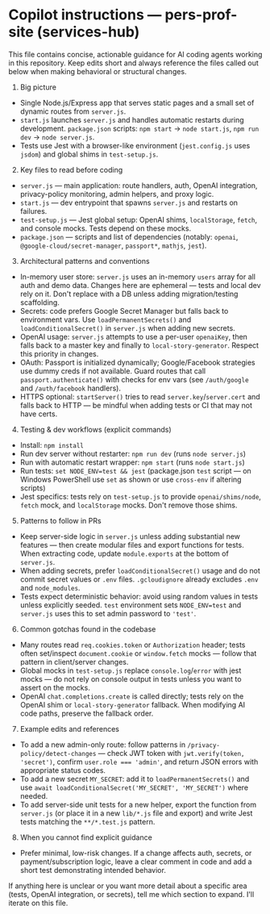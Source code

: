 <!-- Repository-specific Copilot instructions for AI coding agents -->
# Copilot instructions — pers-prof-site (services-hub)

This file contains concise, actionable guidance for AI coding agents working in this repository. Keep edits short and always reference the files called out below when making behavioral or structural changes.

1) Big picture
- Single Node.js/Express app that serves static pages and a small set of dynamic routes from `server.js`.
- `start.js` launches `server.js` and handles automatic restarts during development. `package.json` scripts: `npm start` -> `node start.js`, `npm run dev` -> `node server.js`.
- Tests use Jest with a browser-like environment (`jest.config.js` uses `jsdom`) and global shims in `test-setup.js`.

2) Key files to read before coding
- `server.js` — main application: route handlers, auth, OpenAI integration, privacy-policy monitoring, admin helpers, and proxy logic.
- `start.js` — dev entrypoint that spawns `server.js` and restarts on failures.
- `test-setup.js` — Jest global setup: OpenAI shims, `localStorage`, `fetch`, and console mocks. Tests depend on these mocks.
- `package.json` — scripts and list of dependencies (notably: `openai`, `@google-cloud/secret-manager`, `passport*`, `mathjs`, `jest`).

3) Architectural patterns and conventions
- In-memory user store: `server.js` uses an in-memory `users` array for all auth and demo data. Changes here are ephemeral — tests and local dev rely on it. Don't replace with a DB unless adding migration/testing scaffolding.
- Secrets: code prefers Google Secret Manager but falls back to environment vars. Use `loadPermanentSecrets()` and `loadConditionalSecret()` in `server.js` when adding new secrets.
- OpenAI usage: `server.js` attempts to use a per-user `openaiKey`, then falls back to a master key and finally to `local-story-generator`. Respect this priority in changes.
- OAuth: Passport is initialized dynamically; Google/Facebook strategies use dummy creds if not available. Guard routes that call `passport.authenticate()` with checks for env vars (see `/auth/google` and `/auth/facebook` handlers).
- HTTPS optional: `startServer()` tries to read `server.key`/`server.cert` and falls back to HTTP — be mindful when adding tests or CI that may not have certs.

4) Testing & dev workflows (explicit commands)
- Install: `npm install`
- Run dev server without restarter: `npm run dev` (runs `node server.js`)
- Run with automatic restart wrapper: `npm start` (runs `node start.js`)
- Run tests: `set NODE_ENV=test && jest` (package.json `test` script — on Windows PowerShell use `set` as shown or use `cross-env` if altering scripts)
- Jest specifics: tests rely on `test-setup.js` to provide `openai/shims/node`, `fetch` mock, and `localStorage` mocks. Don't remove those shims.

5) Patterns to follow in PRs
- Keep server-side logic in `server.js` unless adding substantial new features — then create modular files and export functions for tests. When extracting code, update `module.exports` at the bottom of `server.js`.
- When adding secrets, prefer `loadConditionalSecret()` usage and do not commit secret values or `.env` files. `.gcloudignore` already excludes `.env` and `node_modules`.
- Tests expect deterministic behavior: avoid using random values in tests unless explicitly seeded. `test` environment sets `NODE_ENV=test` and `server.js` uses this to set admin password to `'test'`.

6) Common gotchas found in the codebase
- Many routes read `req.cookies.token` or `Authorization` header; tests often set/inspect `document.cookie` or `window.fetch` mocks — follow that pattern in client/server changes.
- Global mocks in `test-setup.js` replace `console.log`/`error` with jest mocks — do not rely on console output in tests unless you want to assert on the mocks.
- OpenAI `chat.completions.create` is called directly; tests rely on the OpenAI shim or `local-story-generator` fallback. When modifying AI code paths, preserve the fallback order.

7) Example edits and references
- To add a new admin-only route: follow patterns in `/privacy-policy/detect-changes` — check JWT token with `jwt.verify(token, 'secret')`, confirm `user.role === 'admin'`, and return JSON errors with appropriate status codes.
- To add a new secret `MY_SECRET`: add it to `loadPermanentSecrets()` and use `await loadConditionalSecret('MY_SECRET', 'MY_SECRET')` where needed.
- To add server-side unit tests for a new helper, export the function from `server.js` (or place it in a new `lib/*.js` file and export) and write Jest tests matching the `**/*.test.js` pattern.

8) When you cannot find explicit guidance
- Prefer minimal, low-risk changes. If a change affects auth, secrets, or payment/subscription logic, leave a clear comment in code and add a short test demonstrating intended behavior.

If anything here is unclear or you want more detail about a specific area (tests, OpenAI integration, or secrets), tell me which section to expand. I'll iterate on this file.
